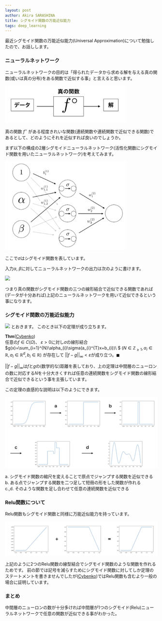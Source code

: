```yaml
---
layout: post
author: Akira SARASHINA
title: シグモイド関数の万能近似能力
tags: deep_learning 
---
```


最近シグモイド関数の万能近似能力(Universal Approximation)について勉強したので、お話しします。

### ニューラルネットワーク

ニューラルネットワークの目的は「得られたデータから求める解を与える真の関数(或いは真の分布)をある関数で近似する事」と言えると思います。

<img src="/images/sarashina/image1_univapp.png" width="400">

真の関数 $f^{\circ}$ がある程度きれいな関数(連続関数や連続関数で近似できる関数)であるとして、どのようにそれを近似すれば良いのでしょうか。

まず以下の構成の2層シグモイドニューラルネットワーク(活性化関数にシグモイド関数を用いたニューラルネットワーク)を考えてみます。

<img src="/images/sarashina/image2_univapp.png" width="400">

ここで$\sigma$はシグモイド関数を表しています。

入力$\alpha$, $\beta$に対してニューラルネットワークの出力は次のように書けます。

<img src="/images/sarashina/iamge3_univapp.png" width="300">
<!--
\begin{equation}
\Sigma_{i=1}^{3} \ ( w^{(2)}_{i}\sigma(w^{(1)}_{i,1}\alpha+w^{(1)}_{i,2}\beta+b^{(1)}_{i}))
\end{equation}
-->

つまり真の関数がシグモイド関数の三つの線形結合で近似できる関数であれば(データが十分あれば)上記のニューラルネットワークを用いて近似できるという事になります。

### シグモイド関数の万能近似能力

<!--
$\Omega=[0,1]^{d} \ (d\in\mathbb{Z}_{\geq 0})$、
$C(\Omega)=\{ f : \Omega \to \mathbb{R} | f$
は連続関数
$\}$
-->
<img src="/images/sarashina/iamge3_univapp.png" width="200">
とおきます。
このとき以下の定理が成り立ちます。

__Thm__([Cybenko](http://citeseerx.ist.psu.edu/viewdoc/download?doi=10.1.1.441.7873&rep=rep1&type=pdf))  
任意の$f\in C(\Omega)$、
$\varepsilon>0$に対し$\sigma$の線形結合
$g(x)=\sum_{i=1}^{N}\alpha_{i}\sigma(a_{i}^{T}x+b_{i})\ $
$(N\in \mathbb{Z}_{\geq 1}, \alpha_{i} \in \mathbb{R}, a_{i} \in \mathbb{R}^{d}, b_{i}\in \mathbb{R})$
が存在して
$||f-g||_{\infty}<\varepsilon$が成り立つ。$\blacksquare$

$||f-g||_{\infty}$は$f$と$g$の(数学的な)距離を表しており、上の定理は中間層のニューロンの数に対応する$N$を十分大きくすれば任意の連続関数をシグモイド関数の線形結合で近似できるという事を主張しています。

この定理の直感的な説明は以下のようにできます。

<img src="/images/sarashina/flowchart.png">

a. シグモイド関数の縮尺を変えることで原点でジャンプする関数を近似できる  
b. ある点でジャンプする関数を二つ足して短冊の形をした関数が作れる  
c.,d. そのような関数を足し合わせて任意の連続関数を近似できる

### Relu関数について

Relu関数もシグモイド関数と同様に万能近似能力を持っています。

![](/images/sarashina/relu.png)

上記のように2つのRelu関数の線型結合でシグモイド関数のような関数を作れるためです。
前の節では記号を減らすためにシグモイド関数に対してしか定理のステートメントを書きませんでしたが([Cybenko](http://citeseerx.ist.psu.edu/viewdoc/download?doi=10.1.1.441.7873&rep=rep1&type=pdf))ではRelu関数も含むより一般の場合に証明しています。

### まとめ
中間層のニューロンの数が十分多ければ中間層が1つのシグモイド(Relu)ニューラルネットワークで任意の関数が近似できる事がわかった。
